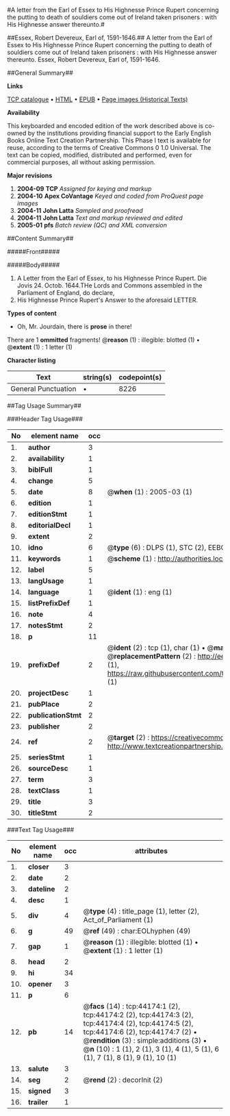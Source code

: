 #A letter from the Earl of Essex to His Highnesse Prince Rupert concerning the putting to death of souldiers come out of Ireland taken prisoners : with His Highnesse answer thereunto.#

##Essex, Robert Devereux, Earl of, 1591-1646.##
A letter from the Earl of Essex to His Highnesse Prince Rupert concerning the putting to death of souldiers come out of Ireland taken prisoners : with His Highnesse answer thereunto.
Essex, Robert Devereux, Earl of, 1591-1646.

##General Summary##

**Links**

[TCP catalogue](http://www.ota.ox.ac.uk/tcp/)  • 
[HTML](http://tei.it.ox.ac.uk/tcp/Texts-HTML/free/A38/A38657.html)  • 
[EPUB](http://tei.it.ox.ac.uk/tcp/Texts-EPUB/free/A38/A38657.epub) • 
[Page images (Historical Texts)](https://data.historicaltexts.jisc.ac.uk/view?pubId=eebo-09818654e&pageId=eebo-09818654e-44174-1)

**Availability**

This keyboarded and encoded edition of the
	       work described above is co-owned by the institutions
	       providing financial support to the Early English Books
	       Online Text Creation Partnership. This Phase I text is
	       available for reuse, according to the terms of Creative
	       Commons 0 1.0 Universal. The text can be copied,
	       modified, distributed and performed, even for
	       commercial purposes, all without asking permission.

**Major revisions**

1. __2004-09__ __TCP__ *Assigned for keying and markup*
1. __2004-10__ __Apex CoVantage__ *Keyed and coded from ProQuest page images*
1. __2004-11__ __John Latta__ *Sampled and proofread*
1. __2004-11__ __John Latta__ *Text and markup reviewed and edited*
1. __2005-01__ __pfs__ *Batch review (QC) and XML conversion*

##Content Summary##

#####Front#####

#####Body#####

1. A Letter from the Earl of Essex, to his Highnesse Prince Rupert.
Die Jovis 24. Octob. 1644.THe Lords and Commons assembled in the Parliament of England, do declare, 
1. His Highnesse Prince Rupert's Answer to the aforesaid LETTER.

**Types of content**

  * Oh, Mr. Jourdain, there is **prose** in there!

There are 1 **ommitted** fragments! 
 @__reason__ (1) : illegible: blotted (1)  •  @__extent__ (1) : 1 letter (1)

**Character listing**


|Text|string(s)|codepoint(s)|
|---|---|---|
|General Punctuation|•|8226|

##Tag Usage Summary##

###Header Tag Usage###

|No|element name|occ|attributes|
|---|---|---|---|
|1.|__author__|3||
|2.|__availability__|1||
|3.|__biblFull__|1||
|4.|__change__|5||
|5.|__date__|8| @__when__ (1) : 2005-03 (1)|
|6.|__edition__|1||
|7.|__editionStmt__|1||
|8.|__editorialDecl__|1||
|9.|__extent__|2||
|10.|__idno__|6| @__type__ (6) : DLPS (1), STC (2), EEBO-CITATION (1), OCLC (1), VID (1)|
|11.|__keywords__|1| @__scheme__ (1) : http://authorities.loc.gov/ (1)|
|12.|__label__|5||
|13.|__langUsage__|1||
|14.|__language__|1| @__ident__ (1) : eng (1)|
|15.|__listPrefixDef__|1||
|16.|__note__|4||
|17.|__notesStmt__|2||
|18.|__p__|11||
|19.|__prefixDef__|2| @__ident__ (2) : tcp (1), char (1)  •  @__matchPattern__ (2) : ([0-9\-]+):([0-9IVX]+) (1), (.+) (1)  •  @__replacementPattern__ (2) : http://eebo.chadwyck.com/downloadtiff?vid=$1&page=$2 (1), https://raw.githubusercontent.com/textcreationpartnership/Texts/master/tcpchars.xml#$1 (1)|
|20.|__projectDesc__|1||
|21.|__pubPlace__|2||
|22.|__publicationStmt__|2||
|23.|__publisher__|2||
|24.|__ref__|2| @__target__ (2) : https://creativecommons.org/publicdomain/zero/1.0/ (1), http://www.textcreationpartnership.org/docs/. (1)|
|25.|__seriesStmt__|1||
|26.|__sourceDesc__|1||
|27.|__term__|3||
|28.|__textClass__|1||
|29.|__title__|3||
|30.|__titleStmt__|2||


###Text Tag Usage###

|No|element name|occ|attributes|
|---|---|---|---|
|1.|__closer__|3||
|2.|__date__|2||
|3.|__dateline__|2||
|4.|__desc__|1||
|5.|__div__|4| @__type__ (4) : title_page (1), letter (2), Act_of_Parliament (1)|
|6.|__g__|49| @__ref__ (49) : char:EOLhyphen (49)|
|7.|__gap__|1| @__reason__ (1) : illegible: blotted (1)  •  @__extent__ (1) : 1 letter (1)|
|8.|__head__|2||
|9.|__hi__|34||
|10.|__opener__|3||
|11.|__p__|6||
|12.|__pb__|14| @__facs__ (14) : tcp:44174:1 (2), tcp:44174:2 (2), tcp:44174:3 (2), tcp:44174:4 (2), tcp:44174:5 (2), tcp:44174:6 (2), tcp:44174:7 (2)  •  @__rendition__ (3) : simple:additions (3)  •  @__n__ (10) : 1 (1), 2 (1), 3 (1), 4 (1), 5 (1), 6 (1), 7 (1), 8 (1), 9 (1), 10 (1)|
|13.|__salute__|3||
|14.|__seg__|2| @__rend__ (2) : decorInit (2)|
|15.|__signed__|3||
|16.|__trailer__|1||
